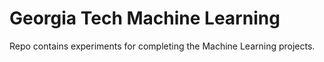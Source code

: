 # Georgia Tech Machine Learning

Repo contains experiments for completing the Machine Learning projects.